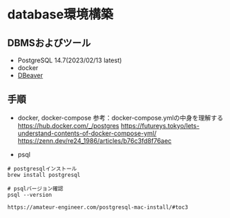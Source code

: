# database環境構築
## DBMSおよびツール
- PostgreSQL 14.7(2023/02/13 latest) 
- docker
- [DBeaver](https://dbeaver.io/download/)

## 手順
- docker, docker-compose
参考：docker-compose.ymlの中身を理解する
https://hub.docker.com/_/postgres
https://futureys.tokyo/lets-understand-contents-of-docker-compose-yml/
https://zenn.dev/re24_1986/articles/b76c3fd8f76aec

- psql
```
# postgresqlインストール
brew install postgresql

# psqlバージョン確認
psql --version

https://amateur-engineer.com/postgresql-mac-install/#toc3
```

